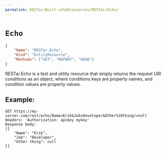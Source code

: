 ```yaml
---
permalink: RESTar/Built-in%20resources/RESTar/Echo/
---
```


# `Echo`

```json
{
    "Name": "RESTar.Echo",
    "Kind": "EntityResource",
    "Methods": ["GET", "REPORT", "HEAD"]
}
```

RESTar.Echo is a test and utility resource that simply returns the request URI conditions as an object, where conditions keys are property names, and condition values are property values.

## Example:

```
GET https://my-server.com/rest/echo/Name=Erik&Job=Developer&Other%20thing!=null
Headers: 'Authorization: apikey mykey'
Response body:
[{
    "Name": "Erik",
    "Job": "Developer",
    "Other thing": null
}]
```
